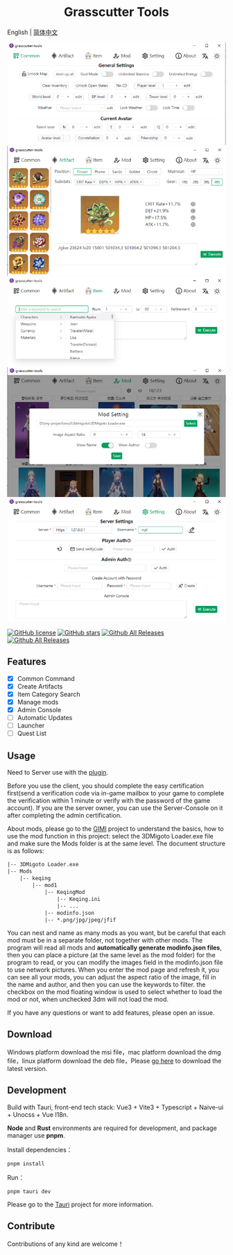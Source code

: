 <h1 align="center">Grasscutter Tools</h1>

English | [简体中文](README_zh-CN.md)

![](img/a001.png)
![](img/a101.png)
![](img/a201.png)
![](img/a301.png)
![](img/a401.png)

[![GitHub license](https://img.shields.io/github/license/jianxingxuejian/grasscutter-tools)](https://github.com/jianxingxuejian/grasscutter-tools/blob/main/LICENSE)
[![GitHub stars](https://img.shields.io/github/stars/jianxingxuejian/grasscutter-tools)](https://github.com/jianxingxuejian/grasscutter-tools/stargazers)
[![Github All Releases](https://img.shields.io/github/downloads/jianxingxuejian/grasscutter-tools/total.svg)](https://github.com/jianxingxuejian/grasscutter-tools/releases)
[![Github All Releases](https://img.shields.io/github/v/release/jianxingxuejian/grasscutter-tools)](https://github.com/jianxingxuejian/grasscutter-tools/releases)

## Features

- [x] Common Command
- [x] Create Artifacts
- [x] Item Category Search
- [x] Manage mods
- [x] Admin Console
- [ ] Automatic Updates
- [ ] Launcher
- [ ] Quest List

## Usage

Need to Server use with the [plugin](https://github.com/jianxingxuejian/grasscutter-plugin/releases/tag/v1.4.0).

Before you use the client, you should complete the easy certification first(send a verification code via in-game mailbox to your game to complete the verification within 1 minute or verify with the password of the game account). If you are the server owner, you can use the Server-Console on it after completing the admin certification.

About mods, please go to the [GIMI](https://github.com/SilentNightSound/GI-Model-Importer) project to understand the basics, how to use the mod function in this project: select the 3DMigoto Loader.exe file and make sure the Mods folder is at the same level. The document structure is as follows:

```
|-- 3DMigoto Loader.exe
|-- Mods
    |-- keqing
        |-- mod1
            |-- KeqingMod
                |-- Keqing.ini
                |-- ...
            |-- modinfo.json
            |-- *.png/jpg/jpeg/jfif
```

You can nest and name as many mods as you want, but be careful that each mod must be in a separate folder, not together with other mods. The program will read all mods and **automatically generate modinfo.json files**, then you can place a picture (at the same level as the mod folder) for the program to read, or you can modify the images field in the modinfo.json file to use network pictures. When you enter the mod page and refresh it, you can see all your mods, you can adjust the aspect ratio of the image, fill in the name and author, and then you can use the keywords to filter. the checkbox on the mod floating window is used to select whether to load the mod or not, when unchecked 3dm will not load the mod.

If you have any questions or want to add features, please open an issue.

## Download

Windows platform download the msi file，mac platform download the dmg file，linux platform download the deb file，Please [go here](https://github.com/jianxingxuejian/grasscutter-tools/releases) to download the latest version.

## Development

Build with Tauri, front-end tech stack: Vue3 + Vite3 + Typescript + Naive-ui + Unocss + Vue I18n.

**Node** and **Rust** environments are required for development, and package manager use **pnpm**.

Install dependencies：

```shell
pnpm install
```

Run：

```shell
pnpm tauri dev
```

Please go to the [Tauri](https://github.com/tauri-apps/tauri) project for more information.

## Contribute

Contributions of any kind are welcome！

